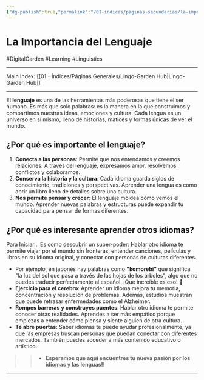 ```yaml
---
{"dg-publish":true,"permalink":"/01-indices/paginas-secundarias/la-importancia-del-lenguaje/"}
---
```


# La Importancia del Lenguaje
#DigitalGarden #Learning #Linguistics 
___
Main Index: [[01 - Índices/Páginas Generales/Lingo-Garden Hub\|Lingo-Garden Hub]]
___
El **lenguaje** es una de las herramientas más poderosas que tiene el ser humano. Es más que solo palabras: es la manera en la que construimos y compartimos nuestras ideas, emociones y cultura. Cada lengua es un universo en sí mismo, lleno de historias, matices y formas únicas de ver el mundo.

## ¿Por qué es importante el lenguaje?

1. **Conecta a las personas**: Permite que nos entendamos y creemos relaciones. A través del lenguaje, expresamos amor, resolvemos conflictos y colaboramos.
2. **Conserva la historia y la cultura**: Cada idioma guarda siglos de conocimiento, tradiciones y perspectivas. Aprender una lengua es como abrir un libro lleno de detalles sobre una cultura.
3. **Nos permite pensar y crecer**: El lenguaje moldea cómo vemos el mundo. Aprender nuevas palabras y estructuras puede expandir tu capacidad para pensar de formas diferentes.

## ¿Por qué es interesante aprender otros idiomas?
Para Iniciar… Es como descubrir un super-poder: Hablar otro idioma te permite viajar por el mundo sin fronteras, entender canciones, películas y libros en su idioma original, y conectar con personas de culturas diferentes.

- Por ejemplo, en japonés hay palabras como **"komorebi"** que significa "la luz del sol que pasa a través de las hojas de los árboles", algo que no puedes traducir perfectamente al español. ¡Qué increíble es eso! 🌱
- **Ejercicio para el cerebro**: Aprender un idioma mejora tu memoria, concentración y resolución de problemas. Además, estudios muestran que puede retrasar enfermedades como el Alzheimer.
- **Rompes barreras y construyes puentes**: Hablar otro idioma te permite conocer otras realidades. Aprendes a ser más empático porque empiezas a entender cómo piensa y siente alguien de otra cultura.
- **Te abre puertas**: Saber idiomas te puede ayudar profesionalmente, ya que las empresas buscan personas que puedan conectar con diferentes mercados. También puedes acceder a más contenido educativo o artístico.


>>- **Esperamos que aquí encuentres tu nueva pasión por los idiomas y las lenguas!!**
___